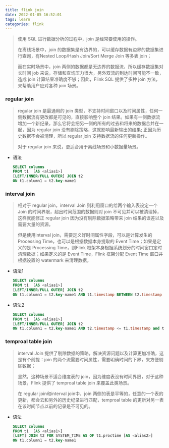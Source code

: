 ```yaml
---
title: flink join
date: 2022-01-05 16:52:01
tags: learn
categories: flink
---
```


> 使用 SQL 进行数据分析的过程中，join 是经常要使用的操作。
> 
> 在离线场景中，join 的数据集是有边界的，可以缓存数据有边界的数据集进行查询，有Nested Loop/Hash Join/Sort Merge Join 等多表 join；
> 
> 而在实时场景中，join 两侧的数据都是无边界的数据流，所以缓存数据集对长时间 job 来说，存储和查询压力很大，另外双流的到达时间可能不一致，造成 join 计算结果准确度不够；因此，Flink SQL 提供了多种 join 方法，来帮助用户应对各种 join 场景。

### regular join

> regular join 是最通用的 join 类型，不支持时间窗口以及时间属性，任何一侧数据流有更改都是可见的，直接影响整个 join 结果。如果有一侧数据流增加一个新纪录，那么它将会把另一侧的所有的过去和将来的数据合并在一起，因为 regular join 没有剔除策略，这就影响最新输出的结果; 正因为历史数据不会被清理，所以 regular join 支持数据流的任何更新操作。
> 
> 对于 regular join 来说，更适合用于离线场景和小数据量场景。

- 语法
  
  ```sql
  SELECT columns
  FROM t1  [AS <alias1>]
  [LEFT/INNER/FULL OUTER] JOIN t2
  ON t1.column1 = t2.key-name1
  ```
  
  

### interval join

> 相对于 regular join，interval Join 则利用窗口的给两个输入表设定一个 Join 的时间界限，超出时间范围的数据则对 join 不可见并可以被清理掉，这样就能修正 regular join 因为没有剔除数据策略带来 join 结果的误差以及需要大量的资源。
> 
> 但是使用interval join，需要定义好时间属性字段，可以是计算发生的 Processing Time，也可以是根据数据本身提取的 Event Time；如果是定义的是 Processing Time，则Flink 框架本身根据系统划分的时间窗口定时清理数据；如果定义的是 Event Time，Flink 框架分配 Event Time 窗口并根据设置的 watermark 来清理数据。

- 语法1
  
  ```sql
  SELECT columns
  FROM t1  [AS <alias1>]
  [LEFT/INNER/FULL OUTER] JOIN t2
  ON t1.column1 = t2.key-name1 AND t1.timestamp BETWEEN t2.timestamp  AND  BETWEEN t2.timestamp + + INTERVAL '10' MINUTE;
  ```

- 语法2
  
  ```sql
  SELECT columns
  FROM t1  [AS <alias1>]
  [LEFT/INNER/FULL OUTER] JOIN t2
  ON t1.column1 = t2.key-name1 AND t2.timestamp <= t1.timestamp and t1.timestamp <=  t2.timestamp + + INTERVAL ’10' MINUTE ;
  ```
  
  

### temproal table join

> interval Join 提供了剔除数据的策略，解决资源问题以及计算更加准确，这是有个前提：join 的两个流需要时间属性，需要明确时间的下界，来方便剔除数据；
> 
> 显然，这种场景不适合维度表的 join，因为维度表没有时间界限，对于这种场景，Flink 提供了 temproal table join 来覆盖此类场景。
> 
> 在 regular join和interval join中，join 两侧的表是平等的，任意的一个表的更新，都会去和另外的历史纪录进行匹配，temproal table 的更新对另一表在该时间节点以前的记录是不可见的。

- 语法
  
  ```sql
  SELECT columns
  FROM t1  [AS <alias1>]
  [LEFT] JOIN t2 FOR SYSTEM_TIME AS OF t1.proctime [AS <alias2>]
  ON t1.column1 = t2.key-name1
  ```
  
  
